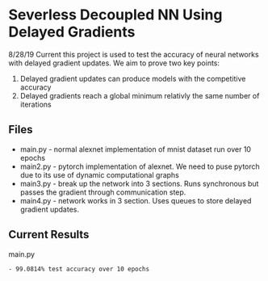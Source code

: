 # Severless Decoupled NN Using Delayed Gradients

8/28/19
Current this project is used to test the accuracy of neural networks with delayed gradient updates. We aim to prove two key points:

1. Delayed gradient updates can produce models with the competitive accuracy
2. Delayed gradients reach a global minimum relativly the same number of iterations

## Files 
* main.py - normal alexnet implementation of mnist dataset run over 10 epochs
* main2.py - pytorch implementation of alexnet. We need to puse pytorch due to its use of dynamic computational graphs 
* main3.py - break up the network into 3 sections. Runs synchronous but passes the gradient through communication step. 
* main4.py - network works in 3 section. Uses queues to store delayed gradient updates.


## Current Results

main.py

    - 99.0814% test accuracy over 10 epochs  


    

